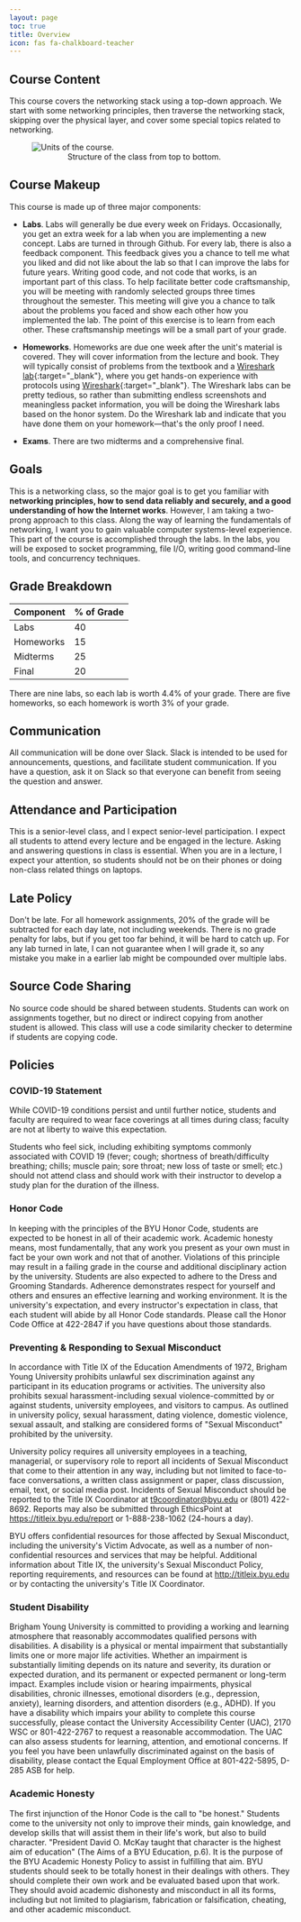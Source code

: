 ```yaml
---
layout: page
toc: true
title: Overview
icon: fas fa-chalkboard-teacher
---
```


## Course Content

This course covers the networking stack using a top-down approach. We start with some networking principles, then traverse the networking stack, skipping over the physical layer, and cover some special topics related to networking.

<figure class="image mx-auto" style="max-width: 400px">
  <img src="{% link assets/units_and_tests.png %}" alt="Units of the course.">
  <figcaption style="text-align: center;">Structure of the class from top to bottom.</figcaption>
</figure>

## Course Makeup

This course is made up of three major components:

- **Labs**. Labs will generally be due every week on Fridays. Occasionally, you get an extra week for a lab when you are implementing a new concept. Labs are turned in through Github. For every lab, there is also a feedback component. This feedback gives you a chance to tell me what you liked and did not like about the lab so that I can improve the labs for future years. Writing good code, and not code that works, is an important part of this class. To help facilitate better code craftsmanship, you will be meeting with randomly selected groups three times throughout the semester. This meeting will give you a chance to talk about the problems you faced and show each other how you implemented the lab. The point of this exercise is to learn from each other. These craftsmanship meetings will be a small part of your grade.

- **Homeworks**. Homeworks are due one week after the unit's material is covered. They will cover information from the lecture and book. They will typically consist of problems from the textbook and a [Wireshark lab](https://gaia.cs.umass.edu/kurose_ross/wireshark.htm){:target="_blank"}, where you get hands-on experience with protocols using [Wireshark](https://www.wireshark.org){:target="_blank"}. The Wireshark labs can be pretty tedious, so rather than submitting endless screenshots and meaningless packet information, you will be doing the Wireshark labs based on the honor system. Do the Wireshark lab and indicate that you have done them on your homework—that's the only proof I need.

- **Exams**. There are two midterms and a comprehensive final.

## Goals

This is a networking class, so the major goal is to get you familiar with **networking principles, how to send data reliably and securely, and a good understanding of how the Internet works**. However, I am taking a two-prong approach to this class. Along the way of learning the fundamentals of networking, I want you to gain valuable computer systems-level experience. This part of the course is accomplished through the labs. In the labs, you will be exposed to socket programming, file I/O, writing good command-line tools, and concurrency techniques.



## Grade Breakdown

| Component | % of Grade |
| --------- | ---------- |
| Labs      | 40         |
| Homeworks | 15         |
| Midterms  | 25         |
| Final     | 20         |

There are nine labs, so each lab is worth 4.4% of your grade. There are five homeworks, so each homework is worth 3% of your grade.


## Communication
All communication will be done over Slack. Slack is intended to be used for announcements, questions, and facilitate student communication. If you have a question, ask it on Slack so that everyone can benefit from seeing the question and answer. 

## Attendance and Participation
This is a senior-level class, and I expect senior-level participation. I expect all students to attend every lecture and be engaged in the lecture. Asking and answering questions in class is essential. When you are in a lecture, I expect your attention, so students should not be on their phones or doing non-class related things on laptops.

## Late Policy
Don't be late. For all homework assignments, 20% of the grade will be subtracted for each day late, not including weekends. There is no grade penalty for labs, but if you get too far behind, it will be hard to catch up. For any lab turned in late, I can not guarantee when I will grade it, so any mistake you make in a earlier lab might be compounded over multiple labs.

## Source Code Sharing
No source code should be shared between students. Students can work on assignments together, but no direct or indirect copying from another student is allowed. This class will use a code similarity checker to determine if students are copying code.

## Policies

### COVID-19 Statement
While COVID-19 conditions persist and until further notice, students and faculty are required to wear face coverings at all times during class; faculty are not at liberty to waive this expectation.

Students who feel sick, including exhibiting symptoms commonly associated with COVID 19 (fever; cough; shortness of breath/difficulty breathing; chills; muscle pain; sore throat; new loss of taste or smell; etc.) should not attend class and should work with their instructor to develop a study plan for the duration of the illness.

### Honor Code
In keeping with the principles of the BYU Honor Code, students are expected to be honest in all of their academic work. Academic honesty means, most fundamentally, that any work you present as your own must in fact be your own work and not that of another. Violations of this principle may result in a failing grade in the course and additional disciplinary action by the university. Students are also expected to adhere to the Dress and Grooming Standards. Adherence demonstrates respect for yourself and others and ensures an effective learning and working environment. It is the university's expectation, and every instructor's expectation in class, that each student will abide by all Honor Code standards. Please call the Honor Code Office at 422-2847 if you have questions about those standards.

### Preventing & Responding to Sexual Misconduct
In accordance with Title IX of the Education Amendments of 1972, Brigham Young University prohibits unlawful sex discrimination against any participant in its education programs or activities. The university also prohibits sexual harassment-including sexual violence-committed by or against students, university employees, and visitors to campus. As outlined in university policy, sexual harassment, dating violence, domestic violence, sexual assault, and stalking are considered forms of "Sexual Misconduct" prohibited by the university.

University policy requires all university employees in a teaching, managerial, or supervisory role to report all incidents of Sexual Misconduct that come to their attention in any way, including but not limited to face-to-face conversations, a written class assignment or paper, class discussion, email, text, or social media post. Incidents of Sexual Misconduct should be reported to the Title IX Coordinator at t9coordinator@byu.edu or (801) 422-8692. Reports may also be submitted through EthicsPoint at https://titleix.byu.edu/report or 1-888-238-1062 (24-hours a day).

BYU offers confidential resources for those affected by Sexual Misconduct, including the university's Victim Advocate, as well as a number of non-confidential resources and services that may be helpful. Additional information about Title IX, the university's Sexual Misconduct Policy, reporting requirements, and resources can be found at http://titleix.byu.edu or by contacting the university's Title IX Coordinator.

### Student Disability
Brigham Young University is committed to providing a working and learning atmosphere that reasonably accommodates qualified persons with disabilities. A disability is a physical or mental impairment that substantially limits one or more major life activities. Whether an impairment is substantially limiting depends on its nature and severity, its duration or expected duration, and its permanent or expected permanent or long-term impact. Examples include vision or hearing impairments, physical disabilities, chronic illnesses, emotional disorders (e.g., depression, anxiety), learning disorders, and attention disorders (e.g., ADHD). If you have a disability which impairs your ability to complete this course successfully, please contact the University Accessibility Center (UAC), 2170 WSC or 801-422-2767 to request a reasonable accommodation. The UAC can also assess students for learning, attention, and emotional concerns. If you feel you have been unlawfully discriminated against on the basis of disability, please contact the Equal Employment Office at 801-422-5895, D-285 ASB for help.

### Academic Honesty
The first injunction of the Honor Code is the call to "be honest." Students come to the university not only to improve their minds, gain knowledge, and develop skills that will assist them in their life's work, but also to build character. "President David O. McKay taught that character is the highest aim of education" (The Aims of a BYU Education, p.6). It is the purpose of the BYU Academic Honesty Policy to assist in fulfilling that aim. BYU students should seek to be totally honest in their dealings with others. They should complete their own work and be evaluated based upon that work. They should avoid academic dishonesty and misconduct in all its forms, including but not limited to plagiarism, fabrication or falsification, cheating, and other academic misconduct.
